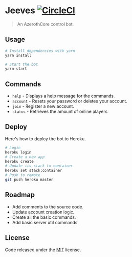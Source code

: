 # Jeeves [![CircleCI](https://circleci.com/gh/marlospomin/jeeves.svg?style=shield&circle-token=e5eb693e3f68161e197dea92d5e9387ea5810979)](https://circleci.com/gh/marlospomin/jeeves)

> An AzerothCore control bot.

## Usage

```bash
# Install dependencies with yarn
yarn install

# Start the bot
yarn start
```

## Commands

* `help` - Displays a help message for the commands.
* `account` - Resets your password or deletes your account.
* `join` - Register a new account.
* `status` - Retrieves the amount of online players.

## Deploy

Here's how to deploy the bot to Heroku.

```bash
# Login
heroku login
# Create a new app
heroku create
# Update its stack to container
heroku set stack:container
# Push to remote
git push heroku master
```

## Roadmap

* Add comments to the source code.
* Update account creation logic.
* Create all the basic commands.
* Add basic server util commands.

## License

Code released under the [MIT](LICENSE) license.
